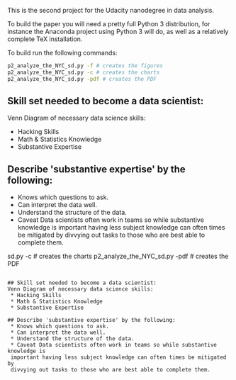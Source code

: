 This is the second project for the Udacity nanodegree in data analysis.

To build the paper you will need a pretty full Python 3 distribution, for
instance the Anaconda project using Python 3 will do, as well as a relatively
complete TeX installation.

To build run the following commands:

```bash
p2_analyze_the_NYC_sd.py -f # creates the figures
p2_analyze_the_NYC_sd.py -c # creates the charts
p2_analyze_the_NYC_sd.py -pdf # creates the PDF 
```

## Skill set needed to become a data scientist:
Venn Diagram of necessary data science skills:
 * Hacking Skills
 * Math & Statistics Knowledge
 * Substantive Expertise

## Describe 'substantive expertise' by the following:
 * Knows which questions to ask.
 * Can interpret the data well.
 * Understand the structure of the data.
 * Caveat Data scientists often work in teams so while substantive knowledge is
 important having less subject knowledge can often times be mitigated by
 divvying out tasks to those who are best able to complete them.


sd.py -c # creates the charts
p2_analyze_the_NYC_sd.py -pdf # creates the PDF 
```

## Skill set needed to become a data scientist:
Venn Diagram of necessary data science skills:
 * Hacking Skills
 * Math & Statistics Knowledge
 * Substantive Expertise

## Describe 'substantive expertise' by the following:
 * Knows which questions to ask.
 * Can interpret the data well.
 * Understand the structure of the data.
 * Caveat Data scientists often work in teams so while substantive knowledge is
 important having less subject knowledge can often times be mitigated by
 divvying out tasks to those who are best able to complete them.


